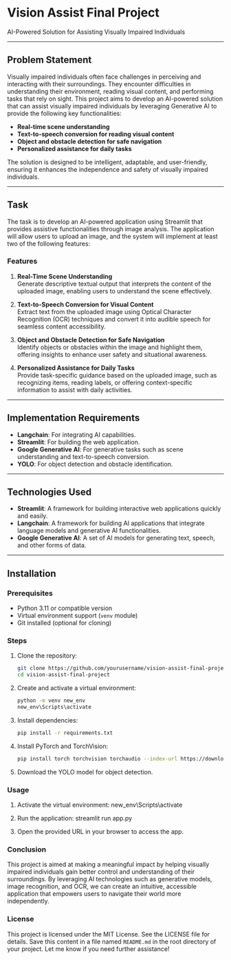 # Vision Assist Final Project

AI-Powered Solution for Assisting Visually Impaired Individuals  

---

## Problem Statement  

Visually impaired individuals often face challenges in perceiving and interacting with their surroundings. They encounter difficulties in understanding their environment, reading visual content, and performing tasks that rely on sight. This project aims to develop an AI-powered solution that can assist visually impaired individuals by leveraging Generative AI to provide the following key functionalities:  

- **Real-time scene understanding**  
- **Text-to-speech conversion for reading visual content**  
- **Object and obstacle detection for safe navigation**  
- **Personalized assistance for daily tasks**  

The solution is designed to be intelligent, adaptable, and user-friendly, ensuring it enhances the independence and safety of visually impaired individuals.  

---

## Task  

The task is to develop an AI-powered application using Streamlit that provides assistive functionalities through image analysis. The application will allow users to upload an image, and the system will implement at least two of the following features:  

### Features  

1. **Real-Time Scene Understanding**  
   Generate descriptive textual output that interprets the content of the uploaded image, enabling users to understand the scene effectively.  

2. **Text-to-Speech Conversion for Visual Content**  
   Extract text from the uploaded image using Optical Character Recognition (OCR) techniques and convert it into audible speech for seamless content accessibility.  

3. **Object and Obstacle Detection for Safe Navigation**  
   Identify objects or obstacles within the image and highlight them, offering insights to enhance user safety and situational awareness.  

4. **Personalized Assistance for Daily Tasks**  
   Provide task-specific guidance based on the uploaded image, such as recognizing items, reading labels, or offering context-specific information to assist with daily activities.  

---

## Implementation Requirements  

- **Langchain**: For integrating AI capabilities.  
- **Streamlit**: For building the web application.  
- **Google Generative AI**: For generative tasks such as scene understanding and text-to-speech conversion.  
- **YOLO**: For object detection and obstacle identification.  

---

## Technologies Used  

- **Streamlit**: A framework for building interactive web applications quickly and easily.  
- **Langchain**: A framework for building AI applications that integrate language models and generative AI functionalities.  
- **Google Generative AI**: A set of AI models for generating text, speech, and other forms of data.  

---

## Installation  

### Prerequisites  

- Python 3.11 or compatible version  
- Virtual environment support (`venv` module)  
- Git installed (optional for cloning)  

### Steps  

1. Clone the repository:  
   ```bash
   git clone https://github.com/yourusername/vision-assist-final-project.git
   cd vision-assist-final-project

2. Create and activate a virtual environment:
   ```bash
   python -m venv new_env
   new_env\Scripts\activate

3. Install dependencies:
   ```bash
   pip install -r requirements.txt

4. Install PyTorch and TorchVision:
   ```bash
   pip install torch torchvision torchaudio --index-url https://download.pytorch.org/whl/cu118

5. Download the YOLO model for object detection.


### Usage
1. Activate the virtual environment:
   new_env\Scripts\activate
   
2. Run the application:
   streamlit run app.py

3. Open the provided URL in your browser to access the app.

### Conclusion
This project is aimed at making a meaningful impact by helping visually impaired individuals gain better control and understanding of their surroundings. By leveraging AI technologies such as generative models, image recognition, and OCR, we can create an intuitive, accessible application that empowers users to navigate their world more independently.

### License
This project is licensed under the MIT License. See the LICENSE file for details.
  Save this content in a file named `README.md` in the root directory of your project. Let me know if you need further assistance!


